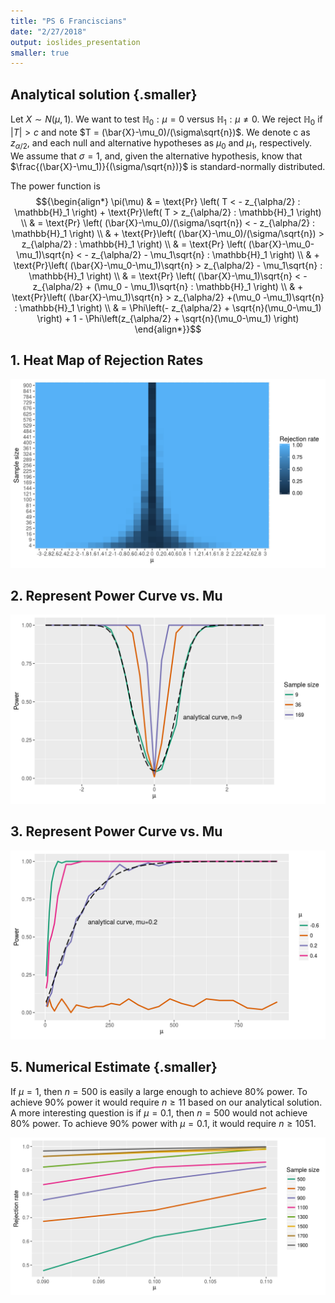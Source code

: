 ```yaml
---
title: "PS 6 Franciscians"
date: "2/27/2018"
output: ioslides_presentation
smaller: true
---
```






## Analytical solution {.smaller}

Let $X\sim N(\mu,1)$. We want to test $\mathbb{H}_0 : \mu = 0$ versus $\mathbb{H}_1 : \mu \neq 0$. We reject $\mathbb{H}_0$ if $|T|>c$ and note $T = (\bar{X}-\mu_0)/(\sigma\sqrt{n})$. We denote c as $z_{\alpha/2}$, and each null and alternative hypotheses as $\mu_0$ and $\mu_1$, respectively.
We assume that $\sigma = 1$, and, given the alternative hypothesis, know that $\frac{(\bar{X}-\mu_1)}{(\sigma/\sqrt{n})}$ is standard-normally distributed. 

The power function is
$${\begin{align*}
\pi(\mu) & = \text{Pr} \left( 
T < - z_{\alpha/2} 
: \mathbb{H}_1 \right) + 
\text{Pr}\left(
T > z_{\alpha/2}
: \mathbb{H}_1 \right) \\
& = 
\text{Pr} \left( 
(\bar{X}-\mu_0)/(\sigma/\sqrt{n}) < - z_{\alpha/2}
: \mathbb{H}_1 \right) \\
& + \text{Pr}\left(
(\bar{X}-\mu_0)/(\sigma/\sqrt{n}) > z_{\alpha/2}
: \mathbb{H}_1 \right) \\
& = 
\text{Pr} \left( 
(\bar{X}-\mu_0-\mu_1)\sqrt{n} < - z_{\alpha/2} - \mu_1\sqrt{n} 
: \mathbb{H}_1 \right) \\
& + \text{Pr}\left(
(\bar{X}-\mu_0-\mu_1)\sqrt{n} > z_{\alpha/2} - \mu_1\sqrt{n} 
: \mathbb{H}_1 \right) \\
& = 
\text{Pr} \left( 
(\bar{X}-\mu_1)\sqrt{n} < - z_{\alpha/2} + (\mu_0 - \mu_1)\sqrt{n} 
: \mathbb{H}_1 \right) \\
& + \text{Pr}\left(
(\bar{X}-\mu_1)\sqrt{n} > z_{\alpha/2} +(\mu_0 -\mu_1)\sqrt{n} 
: \mathbb{H}_1 \right) \\
& = \Phi\left(- z_{\alpha/2} + \sqrt{n}(\mu_0-\mu_1)   \right) + 1 - \Phi\left(z_{\alpha/2} + \sqrt{n}(\mu_0-\mu_1) \right)
\end{align*}}$$





## 1. Heat Map of Rejection Rates

<img src="thefranciscans_184393_2974639_PS6_Fransicians_v1_files/figure-html/unnamed-chunk-2-1.png" width="720" />

## 2. Represent Power Curve vs. Mu

<img src="thefranciscans_184393_2974639_PS6_Fransicians_v1_files/figure-html/unnamed-chunk-3-1.png" width="720" />

## 3. Represent Power Curve vs. Mu

<img src="thefranciscans_184393_2974639_PS6_Fransicians_v1_files/figure-html/unnamed-chunk-4-1.png" width="720" />

## 5. Numerical Estimate {.smaller}

If $\mu = 1$, then $n=500$ is easily a large enough to achieve 80% power. To achieve 90% power it would require $n \geq 11$ based on our analytical solution. A more interesting question is if $\mu = 0.1$, then $n=500$ would not achieve 80% power. To achieve 90% power with $\mu = 0.1$, it would require $n \geq 1051$.

<img src="thefranciscans_184393_2974639_PS6_Fransicians_v1_files/figure-html/unnamed-chunk-5-1.png" width="768" />




